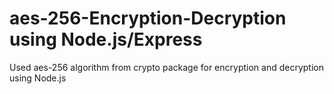 # aes-256-Encryption-Decryption using Node.js/Express
 Used aes-256 algorithm from crypto package for encryption and decryption using Node.js 
